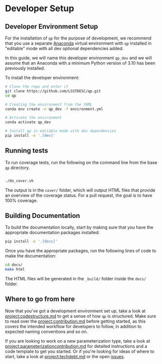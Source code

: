 # Developer Setup

## Developer Environment Setup

For the installation of `qp` for the purpose of development, we recommend that you use a separate [Anaconda](https://docs.anaconda.com/anaconda/install/) virtual environment with `qp` installed in "editable" mode with all dev optional dependencies added.

In this guide, we will name this developer environment `qp_dev` and we will assume that an Anaconda with a minimum Python version of 3.10 has been previously installed.

To install the developer environment:

```bash
# Clone the repo and enter it
git clone https://github.com/LSSTDESC/qp.git
cd qp

# Creating the environment from the YAML
conda env create -n qp_dev -f environment.yml

# Activate the environment
conda activate qp_dev

# Install qp in editable mode with dev dependencies
pip install -e '.[dev]'
```

## Running tests

To run coverage tests, run the following on the command line from the base `qp` directory.

```bash

./do_cover.sh

```

The output is in the `cover/` folder, which will output HTML files that provide an overview of the coverage status. For a pull request, the goal is to have 100% coverage.

## Building Documentation

To build the documentation locally, start by making sure that you have the appropriate documentation packages installed:

```bash
pip install -e '.[docs]'

```

Once you have the appropriate packages, run the following lines of code to make the documentation:

```bash
cd docs/
make html

```

The HTML files will be generated in the `_build/` folder inside the `docs/` folder.

## Where to go from here

Now that you've got a development environment set up, take a look at <project:codestructure.md> to get a sense of how `qp` is structured. Make sure to read over the <project:contribution.md> before getting started, as this covers the intended workflow for developers to follow, in addition to expected naming conventions and so on.

If you are looking to work on a new parameterization type, take a look at <project:parameterizationcontribution.md> for detailed instructions and a code template to get you started. Or if you're looking for ideas of where to start, take a look at <project:techdebt.md> or the open [issues](https://github.com/LSSTDESC/qp/issues).
